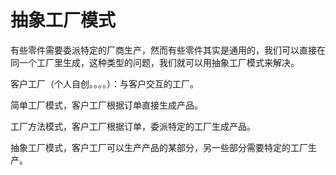 # 抽象工厂模式

有些零件需要委派特定的厂商生产，然而有些零件其实是通用的，我们可以直接在同一个工厂里生成，这种类型的问题，我们就可以用抽象工厂模式来解决。

客户工厂（个人自创。。。。）：与客户交互的工厂。

简单工厂模式，客户工厂根据订单直接生成产品。

工厂方法模式，客户工厂根据订单，委派特定的工厂生成产品。

抽象工厂模式，客户工厂可以生产产品的某部分，另一些部分需要特定的工厂生产。

